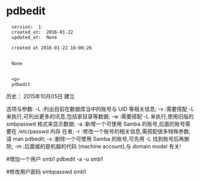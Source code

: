 
  # pdbedit

      version:  1
      created_at:  2016-01-22
      updated_at:  None

      created at 2016-01-22 16:06:26 


      None


      <p>
      pdbedit

历史：
2015年10月05日
建立





选项与参数: 
-L :列出目前在数据库当中的账号与 UID 等相关信息; 
-v :需要搭配 -L 来执行,可列出更多的讯息,包括家目录等数据; 
-w :需要搭配 -L 来执行,使用旧版的 smbpasswd 格式来显示数据; 
-a :新增一个可使用 Samba 的账号,后面的账号需要在 /etc/passwd 内存 
在者; 
-r :修改一个账号的相关信息,需搭配很多特殊参数,请 man pdbedit; 
-x :删除一个可使用 Samba 的账号,可先用 -L 找到账号后再删除; 
-m :后面接的是机器的代码 (machine account),与 domain model 有关!

 #增加一个用户 smb1
 pdbedit -a -u smb1

#修改用户密码
smbpasswd smb1
      </p>

  